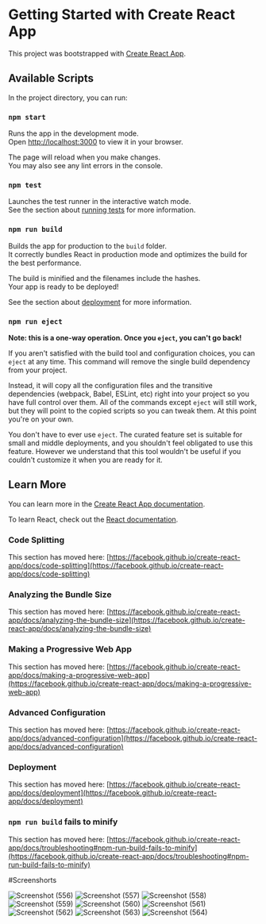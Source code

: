 # Getting Started with Create React App

This project was bootstrapped with [Create React App](https://github.com/facebook/create-react-app).

## Available Scripts

In the project directory, you can run:

### `npm start`

Runs the app in the development mode.\
Open [http://localhost:3000](http://localhost:3000) to view it in your browser.

The page will reload when you make changes.\
You may also see any lint errors in the console.

### `npm test`

Launches the test runner in the interactive watch mode.\
See the section about [running tests](https://facebook.github.io/create-react-app/docs/running-tests) for more information.

### `npm run build`

Builds the app for production to the `build` folder.\
It correctly bundles React in production mode and optimizes the build for the best performance.

The build is minified and the filenames include the hashes.\
Your app is ready to be deployed!

See the section about [deployment](https://facebook.github.io/create-react-app/docs/deployment) for more information.

### `npm run eject`

**Note: this is a one-way operation. Once you `eject`, you can't go back!**

If you aren't satisfied with the build tool and configuration choices, you can `eject` at any time. This command will remove the single build dependency from your project.

Instead, it will copy all the configuration files and the transitive dependencies (webpack, Babel, ESLint, etc) right into your project so you have full control over them. All of the commands except `eject` will still work, but they will point to the copied scripts so you can tweak them. At this point you're on your own.

You don't have to ever use `eject`. The curated feature set is suitable for small and middle deployments, and you shouldn't feel obligated to use this feature. However we understand that this tool wouldn't be useful if you couldn't customize it when you are ready for it.

## Learn More

You can learn more in the [Create React App documentation](https://facebook.github.io/create-react-app/docs/getting-started).

To learn React, check out the [React documentation](https://reactjs.org/).

### Code Splitting

This section has moved here: [https://facebook.github.io/create-react-app/docs/code-splitting](https://facebook.github.io/create-react-app/docs/code-splitting)

### Analyzing the Bundle Size

This section has moved here: [https://facebook.github.io/create-react-app/docs/analyzing-the-bundle-size](https://facebook.github.io/create-react-app/docs/analyzing-the-bundle-size)

### Making a Progressive Web App

This section has moved here: [https://facebook.github.io/create-react-app/docs/making-a-progressive-web-app](https://facebook.github.io/create-react-app/docs/making-a-progressive-web-app)

### Advanced Configuration

This section has moved here: [https://facebook.github.io/create-react-app/docs/advanced-configuration](https://facebook.github.io/create-react-app/docs/advanced-configuration)

### Deployment

This section has moved here: [https://facebook.github.io/create-react-app/docs/deployment](https://facebook.github.io/create-react-app/docs/deployment)

### `npm run build` fails to minify

This section has moved here: [https://facebook.github.io/create-react-app/docs/troubleshooting#npm-run-build-fails-to-minify](https://facebook.github.io/create-react-app/docs/troubleshooting#npm-run-build-fails-to-minify)

#Screenshorts

![Screenshot (556)](https://user-images.githubusercontent.com/93989396/219716340-8fb6017a-ec07-4d2d-a1e3-2b00bb40c3e9.png)
![Screenshot (557)](https://user-images.githubusercontent.com/93989396/219716379-52b81182-e5dc-4e28-9e38-9eefbaca4585.png)
![Screenshot (558)](https://user-images.githubusercontent.com/93989396/219716421-6a83ec33-6c0e-4a31-91ed-bf0e582bfe20.png)
![Screenshot (559)](https://user-images.githubusercontent.com/93989396/219716431-88cc9501-4e06-4a7c-a0a8-0f00403a0b2b.png)
![Screenshot (560)](https://user-images.githubusercontent.com/93989396/219716436-d6745228-a789-4988-881e-ac8db2454d65.png)
![Screenshot (561)](https://user-images.githubusercontent.com/93989396/219716447-13f95933-b5e8-4acb-94b5-c72ab108d3b4.png)
![Screenshot (562)](https://user-images.githubusercontent.com/93989396/219716461-1ec8e966-4617-4598-b69b-2a9c1f2cd94d.png)
![Screenshot (563)](https://user-images.githubusercontent.com/93989396/219716469-f37b28b2-de65-43c8-9bd2-64cc6cad20e6.png)
![Screenshot (564)](https://user-images.githubusercontent.com/93989396/219716475-6e390faa-6214-4e40-aab9-43ccf0169e01.png)
